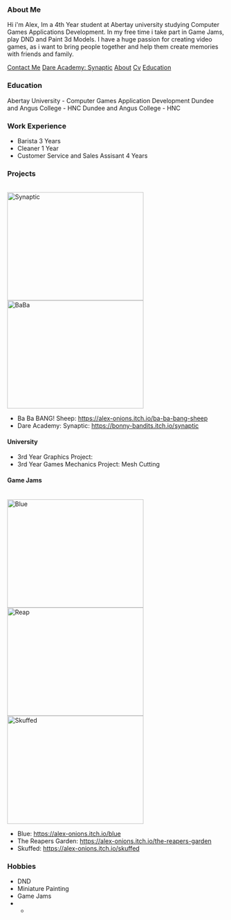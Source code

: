 ### About Me
Hi i'm Alex, Im a 4th Year student at Abertay university studying Computer Games Applications Development. In my free time i take part in Game Jams, play DND and Paint 3d Models. I have a huge passion for creating video games, as i want to bring people together and help them create memories with friends and family. 

[Contact Me](https://aoniex.github.io/Portlio/contact.html)
[Dare Academy: Synaptic](https://aoniex.github.io/Portlio/Synaptic.html)
[About](https://aoniex.github.io/Portlio/about.html)
[Cv](https://aoniex.github.io/Portlio/cv.html)
[Education](https://aoniex.github.io/Portlio/education.html)
### Education
Abertay University - Computer Games Application Development
Dundee and Angus College - HNC
Dundee and Angus College - HNC


### Work Experience
- Barista 3 Years
- Cleaner 1 Year
- Customer Service and Sales Assisant 4 Years

### Projects
 <br/>  <img width="315" height="250" alt="Synaptic" src="https://github.com/user-attachments/assets/a12b8fc3-fe75-453e-8ef8-0454fba62356" /> <img width="315" height="250" alt="BaBa" src="https://github.com/user-attachments/assets/c6ad0947-6c5b-4b3f-bbf7-5a3c4aef396c" />
- Ba Ba BANG! Sheep: https://alex-onions.itch.io/ba-ba-bang-sheep
- Dare Academy: Synaptic: https://bonny-bandits.itch.io/synaptic
  
#### University
- 3rd Year Graphics Project: 
- 3rd Year Games Mechanics Project: Mesh Cutting 

#### Game Jams
  <br/> <img width="315" height="250" alt="Blue" src="https://github.com/user-attachments/assets/0e8de0a7-45ea-4af8-afe3-82b733398430" /> <img width="315" height="250" alt="Reap" src="https://github.com/user-attachments/assets/b0b8752e-ca1d-40f0-bad4-d977ccefe3e4" />   <br/> <img width="315" height="250" alt="Skuffed" src="https://github.com/user-attachments/assets/6a611d58-fec7-4d5f-9831-1fe0a31d31ba" />
- Blue: https://alex-onions.itch.io/blue
- The Reapers Garden: https://alex-onions.itch.io/the-reapers-garden
- Skuffed: https://alex-onions.itch.io/skuffed



  
### Hobbies
- DND
- Miniature Painting
- Game Jams
- -
